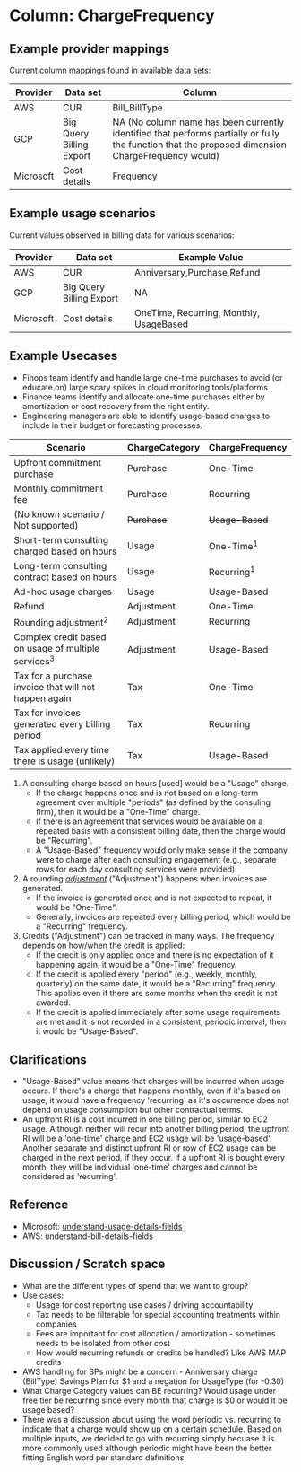# Column: ChargeFrequency

## Example provider mappings

Current column mappings found in available data sets:

| Provider  | Data set                 | Column                                                                                                                                            |
| --------- | ------------------------ | ------------------------------------------------------------------------------------------------------------------------------------------------- |
| AWS       | CUR                      | Bill_BillType                                                                                                                                     |
| GCP       | Big Query Billing Export | NA (No column name has been currently identified that performs partially or fully the function that the proposed dimension ChargeFrequency would) |
| Microsoft | Cost details             | Frequency                                                                                                                                         |

## Example usage scenarios

Current values observed in billing data for various scenarios:

| Provider  | Data set                 | Example Value                           |
| --------- | ------------------------ | --------------------------------------- |
| AWS       | CUR                      | Anniversary,Purchase,Refund             |
| GCP       | Big Query Billing Export | NA                                      |
| Microsoft | Cost details             | OneTime, Recurring, Monthly, UsageBased |

## Example Usecases

- Finops team identify and handle large one-time purchases to avoid (or educate on) large scary spikes in cloud monitoring tools/platforms.
- Finance teams identify and allocate one-time purchases either by amortization or cost recovery from the right entity.
- Engineering managers are able to identify usage-based charges to include in their budget or forecasting processes.

| Scenario                                                       | ChargeCategory | ChargeFrequency       |
| -------------------------------------------------------------- | -------------- | --------------------- |
| Upfront commitment purchase                                    | Purchase       | One-Time              |
| Monthly commitment fee                                         | Purchase       | Recurring             |
| (No known scenario / Not supported)                            | ~~Purchase~~   | ~~Usage-Based~~       |
| Short-term consulting charged based on hours                   | Usage          | One-Time<sup>1</sup>  |
| Long-term consulting contract based on hours                   | Usage          | Recurring<sup>1</sup> |
| Ad-hoc usage charges                                           | Usage          | Usage-Based           |
| Refund                                                         | Adjustment     | One-Time              |
| Rounding adjustment<sup>2</sup>                                | Adjustment     | Recurring             |
| Complex credit based on usage of multiple services<sup>3</sup> | Adjustment     | Usage-Based           |
| Tax for a purchase invoice that will not happen again          | Tax            | One-Time              |
| Tax for invoices generated every billing period                | Tax            | Recurring             |
| Tax applied every time there is usage (unlikely)               | Tax            | Usage-Based           |

1. A consulting charge based on hours \[used\] would be a "Usage" charge.
   - If the charge happens once and is not based on a long-term agreement over multiple "periods" (as defined by the consuling firm), then it would be a "One-Time" charge.
   - If there is an agreement that services would be available on a repeated basis with a consistent billing date, then the charge would be "Recurring".
   - A "Usage-Based" frequency would only make sense if the company were to charge after each consulting engagement (e.g., separate rows for each day consulting services were provided).
2. A rounding [*adjustment*](#glossary:adjustment) ("Adjustment") happens when invoices are generated.
   - If the invoice is generated once and is not expected to repeat, it would be "One-Time".
   - Generally, invoices are repeated every billing period, which would be a "Recurring" frequency.
3. Credits ("Adjustment") can be tracked in many ways. The frequency depends on how/when the credit is applied:
   - If the credit is only applied once and there is no expectation of it happening again, it would be a "One-Time" frequency.
   - If the credit is applied every "period" (e.g., weekly, monthly, quarterly) on the same date, it would be a "Recurring" frequency. This applies even if there are some months when the credit is not awarded.
   - If the credit is applied immediately after some usage requirements are met and it is not recorded in a consistent, periodic interval, then it would be "Usage-Based".

## Clarifications

- "Usage-Based" value means that charges will be incurred when usage occurs. If there's a charge that happens monthly, even if it's based on usage, it would have a frequency 'recurring' as it's occurrence does not depend on usage consumption but other contractual terms.
- An upfront RI is a cost incurred in one billing period, similar to EC2 usage. Although neither will recur into another billing period, the upfront RI will be a 'one-time' charge and EC2 usage will be 'usage-based'. Another separate and distinct upfront RI or row of EC2 usage can be charged in the next period, if they occur. If a upfront RI is bought every month, they will be individual 'one-time' charges and cannot be considered as 'recurring'.

## Reference

- Microsoft: [understand-usage-details-fields](https://learn.microsoft.com/en-us/azure/cost-management-billing/automate/understand-usage-details-fields)
- AWS: [understand-bill-details-fields](https://docs.aws.amazon.com/cur/latest/userguide/billing-columns.html)

## Discussion / Scratch space

- What are the different types of spend that we want to group?
- Use cases:
  - Usage for cost reporting use cases / driving accountability
  - Tax needs to be filterable for special accounting treatments within companies
  - Fees are important for cost allocation / amortization - sometimes needs to be isolated from other cost
  - How would recurring refunds or credits be handled? Like AWS MAP credits
- AWS handling for SPs might be a concern - Anniversary charge (BillType) Savings Plan for $1 and a negation for UsageType (for -0.30)
- What Charge Category values can BE recurring? Would usage under free tier be recurring since every month that charge is $0 or would it be usage based?
- There was a discussion about using the word periodic vs. recurring to indicate that a charge would show up on a certain schedule. Based on multiple inputs, we decided to go with recurring simply becuase it is more commonly used although periodic might have been the better fitting English word per standard definitions.
